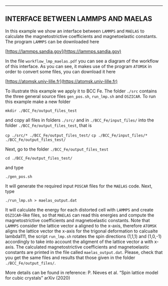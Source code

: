 
-----------------------------------
INTERFACE BETWEEN LAMMPS AND MAELAS
-----------------------------------

In this example we show an interface between ```LAMMPS``` and ```MAELAS``` to calculate the magnetostrictive coefficients and magnetoelastic constants. The program ```LAMMPS``` can be downloaded here

[https://lammps.sandia.gov](https://lammps.sandia.gov)

In the file ```workflow_lmp_maelas.pdf``` you can see a diagram of the workflow of this interface.
As you can see, it makes use of the program ```ATOMSK``` in order to convert some files, you can download it here 

[https://atomsk.univ-lille.fr](https://atomsk.univ-lille.fr)

To illustrate this example we apply it to BCC Fe. The folder ```./src``` contains the three general source files ```gen_pos.sh```, ```run_lmp.sh``` and ```OSZICAR```.
To run this example make a new folder

```mkdir ./BCC_Fe/output_files_test```

and copy all files in folders ```./src/``` and in ```./BCC_Fe/input_files/``` into the folder ```./BCC_Fe/output_files_test```, that is

```cp ./src/* ./BCC_Fe/output_files_test/```
```cp ./BCC_Fe/input_files/* ./BCC_Fe/output_files_test/```

Next, go to the folder ```./BCC_Fe/output_files_test```

```cd ./BCC_Fe/output_files_test/```

and type 

```./gen_pos.sh```

It will generate the required input ```POSCAR``` files for the ```MAELAS``` code. Next, type

```./run_lmp.sh > maelas_output.dat```

It will calculate the energy for each distorted cell with ```LAMMPS``` and create ```OSZICAR```-like files, so that ```MAELAS``` can read this energies and compute the magnetostrictive coefficients and magnetoelastic constants. Note that ```LAMMPS``` consider the lattice vector a aligned to the x-axis, therefore ```ATOMSK``` aligns the lattice vector the x-axis for the trigonal deformation to calcualte lambda111, the script ```run_lmp.sh``` rotates the spin directions (1,1,1) and (1,0,-1) accordingly to take into account the aligment of the lattice vector a with x-axis. The calculated magnetostrictive coefficients and magnetoelastic constants are printed in the file called ```maelas_output.dat```. Please, check that you get the same files and results that those given in the folder ```./BCC_Fe/output_files/```.

More details can be found in reference: 
P. Nieves et al. “Spin lattice model for cubic crystals” arXiv (2020)